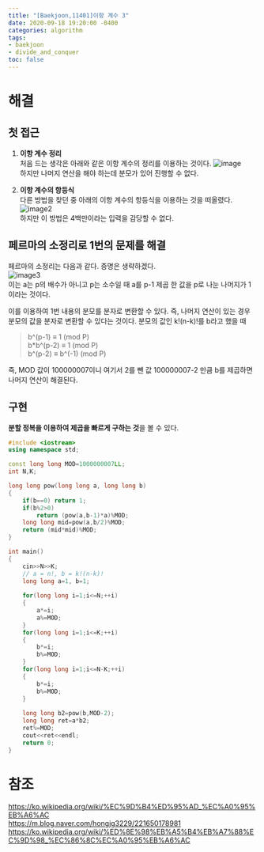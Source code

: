 ```yaml
---
title: "[Baekjoon,11401]이항 계수 3"
date: 2020-09-18 19:20:00 -0400
categories: algorithm 
tags:
- baekjoon 
- divide_and_conquer
toc: false
---
```

# 해결 
## 첫 접근  
1. **이항 계수 정리**  
처음 드는 생각은 아래와 같은 이항 계수의 정리를 이용하는 것이다. 
![image](https://wikimedia.org/api/rest_v1/media/math/render/svg/30122664d47cde4fb1089634fe21dfc520dde97d)  
하지만 나머지 연산을 해야 하는데 분모가 있어 진행할 수 없다. 

2. **이항 계수의 항등식**  
다른 방법을 찾던 중 아래의 이항 계수의 항등식을 이용하는 것을 떠올렸다.  
![image2](https://wikimedia.org/api/rest_v1/media/math/render/svg/32bb8ea0a099404ffeb791a9597857fbcc9fe53a)  
하지만 이 방법은 4백만이라는 입력을 감당할 수 없다.  

## 페르마의 소정리로 1번의 문제를 해결 
페르마의 소정리는 다음과 같다. 증명은 생략하겠다.  
![image3](https://wikimedia.org/api/rest_v1/media/math/render/svg/2149302899fcbf99c1b46c536549f7ed7b0a6b2b)  
이는 a는 p의 배수가 아니고 p는 소수일 때 a를 p-1 제곱 한 값을 p로 나눈 나머지가 1 이라는 것이다.  

이를 이용하여 1번 내용의 분모를 분자로 변환할 수 있다. 즉, 나머지 연산이 있는 경우 분모의 값을 분자로 변환할 수 있다는 것이다. 
분모의 값인 k!(n-k)!를 b라고 했을 때 
> b^(p-1) ≡ 1 (mod P)  
> b*b^(p-2) ≡ 1 (mod P)  
> b^(p-2) ≡ b^(-1) (mod P)  

즉, MOD 값이 100000007이니 여기서 2를 뺀 값 100000007-2 만큼 b를 제곱하면 나머지 연산이 해결된다.  

## 구현 
**분할 정복을 이용하여 제곱을 빠르게 구하는 것**을 볼 수 있다. 
```cpp
#include <iostream>
using namespace std;

const long long MOD=1000000007LL;
int N,K;

long long pow(long long a, long long b)
{
    if(b==0) return 1;
    if(b%2>0) 
        return (pow(a,b-1)*a)%MOD;
    long long mid=pow(a,b/2)%MOD;
    return (mid*mid)%MOD;
}

int main()
{
    cin>>N>>K;
    // a = n!, b = k!(n-k)!
    long long a=1, b=1; 
    
    for(long long i=1;i<=N;++i)
    {
        a*=i;
        a%=MOD;
    }
    for(long long i=1;i<=K;++i)
    {
        b*=i;
        b%=MOD;
    }
    for(long long i=1;i<=N-K;++i)
    {
        b*=i;
        b%=MOD;
    }
    
    long long b2=pow(b,MOD-2);
    long long ret=a*b2;
    ret%=MOD;
    cout<<ret<<endl;
    return 0;
}

```

# 참조  
https://ko.wikipedia.org/wiki/%EC%9D%B4%ED%95%AD_%EC%A0%95%EB%A6%AC  
https://m.blog.naver.com/hongjg3229/221650178981  
https://ko.wikipedia.org/wiki/%ED%8E%98%EB%A5%B4%EB%A7%88%EC%9D%98_%EC%86%8C%EC%A0%95%EB%A6%AC
